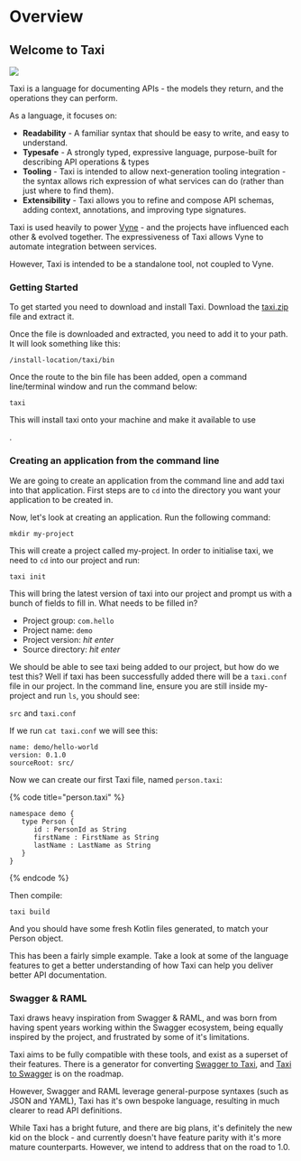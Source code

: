 # Overview

## Welcome to Taxi

![](https://img.shields.io/bintray/v/taxi-lang/releases/parent?label=Taxi&style=for-the-badge)

Taxi is a language for documenting APIs - the models they return, and the operations they can perform.

As a language, it focuses on:

* **Readability**  - A familiar syntax that should be easy to write, and easy to understand.
* **Typesafe** - A strongly typed, expressive language, purpose-built for describing API operations & types
* **Tooling** - Taxi is intended to allow next-generation tooling integration - the syntax allows rich expression of what services can do \(rather than just where to find them\).
* **Extensibility** - Taxi allows you to refine and compose API schemas, adding context, annotations, and improving type signatures. 

Taxi is used heavily to power [Vyne](https://vyne.co) - and the projects have influenced each other & evolved together.    The expressiveness of Taxi allows Vyne to automate integration between services.

However, Taxi is intended to be a standalone tool, not coupled to Vyne.

### Getting Started

To get started you need to download and install Taxi. Download the [taxi.zip](https://gitlab.com/taxi-lang/taxi-lang/-/jobs/artifacts/master/raw/taxi-cli/target/taxi-cli.zip?job=publish-release) file and extract it.

Once the file is downloaded and extracted, you need to add it to your path. It will look something like this:

```text
/install-location/taxi/bin
```

Once the route to the bin file has been added, open a command line/terminal window and run the command below:

`taxi`

This will install taxi onto your machine and make it available to use

.

### Creating an application from the command line

We are going to create an application from the command line and add taxi into that application. First steps are to `cd` into the directory you want your application to be created in.

Now, let's look at creating an application. Run the following command:

`mkdir my-project`

This will create a project called my-project. In order to initialise taxi, we need to `cd` into our project and run:

`taxi init`

This will bring the latest version of taxi into our project and prompt us with a bunch of fields to fill in. What needs to be filled in?

* Project group: `com.hello`
* Project name: `demo`
* Project version: _hit enter_
* Source directory: _hit enter_

We should be able to see taxi being added to our project, but how do we test this? Well if taxi has been successfully added there will be a `taxi.conf` file in our project. In the command line, ensure you are still inside my-project and run `ls`,  you should see:

`src`  and `taxi.conf`

If we run `cat taxi.conf` we will see this:

```text
name: demo/hello-world
version: 0.1.0
sourceRoot: src/
```

Now we can create our first Taxi file, named `person.taxi`:

{% code title="person.taxi" %}
```text
namespace demo {
   type Person {
      id : PersonId as String
      firstName : FirstName as String
      lastName : LastName as String
   }
}
```
{% endcode %}

Then compile:

```text
taxi build
```

And you should have some fresh Kotlin files generated, to match your Person object.

This has been a fairly simple example.  Take a look at some of the language features to get a better understanding of how Taxi can help you deliver better API documentation.

### Swagger & RAML

Taxi draws heavy inspiration from Swagger & RAML, and was born from having spent years working within the Swagger ecosystem, being equally inspired by the project, and frustrated by some of it's limitations.

Taxi aims to be fully compatible with these tools, and exist as a superset of their features.  There is a generator for converting [Swagger to Taxi](https://gitlab.com/taxi-lang/taxi-lang/tree/master/swagger2taxi), and [Taxi to Swagger](https://gitlab.com/taxi-lang/taxi-lang/issues/10) is on the roadmap.

However, Swagger and RAML leverage general-purpose syntaxes \(such as JSON and YAML\), Taxi has it's own bespoke language, resulting in much clearer to read API definitions.

While Taxi has a bright future, and there are big plans, it's definitely the new kid on the block - and currently doesn't have feature parity with it's more mature counterparts.  However, we intend to address that on the road to 1.0.

